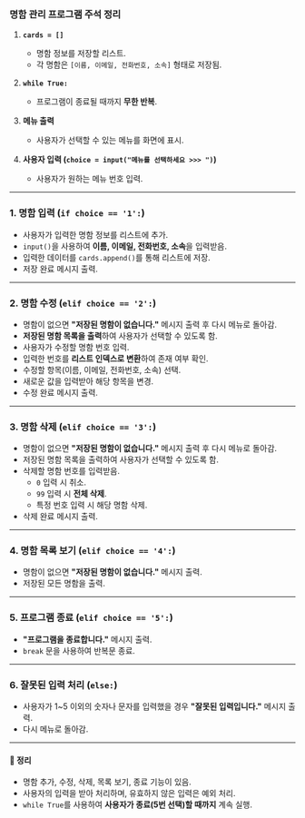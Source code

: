 ### **명함 관리 프로그램 주석 정리**

1. **`cards = []`**
   - 명함 정보를 저장할 리스트.
   - 각 명함은 `[이름, 이메일, 전화번호, 소속]` 형태로 저장됨.

2. **`while True:`**
   - 프로그램이 종료될 때까지 **무한 반복**.

3. **메뉴 출력**
   - 사용자가 선택할 수 있는 메뉴를 화면에 표시.

4. **사용자 입력 (`choice = input("메뉴를 선택하세요 >>> ")`)**
   - 사용자가 원하는 메뉴 번호 입력.

---

### **1. 명함 입력 (`if choice == '1':`)**
- 사용자가 입력한 명함 정보를 리스트에 추가.
- `input()`을 사용하여 **이름, 이메일, 전화번호, 소속**을 입력받음.
- 입력한 데이터를 `cards.append()`를 통해 리스트에 저장.
- 저장 완료 메시지 출력.

---

### **2. 명함 수정 (`elif choice == '2':`)**
- 명함이 없으면 **"저장된 명함이 없습니다."** 메시지 출력 후 다시 메뉴로 돌아감.
- **저장된 명함 목록을 출력**하여 사용자가 선택할 수 있도록 함.
- 사용자가 수정할 명함 번호 입력.
- 입력한 번호를 **리스트 인덱스로 변환**하여 존재 여부 확인.
- 수정할 항목(이름, 이메일, 전화번호, 소속) 선택.
- 새로운 값을 입력받아 해당 항목을 변경.
- 수정 완료 메시지 출력.

---

### **3. 명함 삭제 (`elif choice == '3':`)**
- 명함이 없으면 **"저장된 명함이 없습니다."** 메시지 출력 후 다시 메뉴로 돌아감.
- 저장된 명함 목록을 출력하여 사용자가 선택할 수 있도록 함.
- 삭제할 명함 번호를 입력받음.
  - `0` 입력 시 취소.
  - `99` 입력 시 **전체 삭제**.
  - 특정 번호 입력 시 해당 명함 삭제.
- 삭제 완료 메시지 출력.

---

### **4. 명함 목록 보기 (`elif choice == '4':`)**
- 명함이 없으면 **"저장된 명함이 없습니다."** 메시지 출력.
- 저장된 모든 명함을 출력.

---

### **5. 프로그램 종료 (`elif choice == '5':`)**
- **"프로그램을 종료합니다."** 메시지 출력.
- `break` 문을 사용하여 반복문 종료.

---

### **6. 잘못된 입력 처리 (`else:`)**
- 사용자가 1~5 이외의 숫자나 문자를 입력했을 경우 **"잘못된 입력입니다."** 메시지 출력.
- 다시 메뉴로 돌아감.

---

#### **📌 정리**
- 명함 추가, 수정, 삭제, 목록 보기, 종료 기능이 있음.
- 사용자의 입력을 받아 처리하며, 유효하지 않은 입력은 예외 처리.
- `while True`를 사용하여 **사용자가 종료(5번 선택)할 때까지** 계속 실행.
